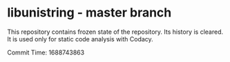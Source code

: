 # libunistring - master branch

This repository contains frozen state of the repository.
Its history is cleared. It is used only for static code
analysis with Codacy.

Commit Time: 1688743863